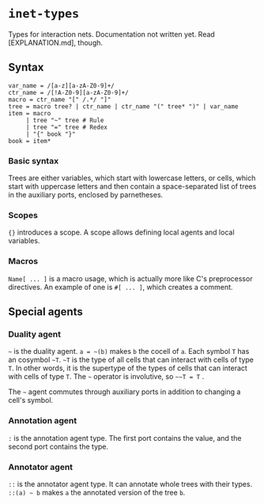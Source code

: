 # `inet-types`

Types for interaction nets. Documentation not written yet. Read [EXPLANATION.md], though.

## Syntax

```ebnf
var_name = /[a-z][a-zA-Z0-9]+/
ctr_name = /[!A-Z0-9][a-zA-Z0-9]+/
macro = ctr_name "[" /.*/ "]"
tree = macro tree? | ctr_name | ctr_name "(" tree* ")" | var_name
item = macro
     | tree "~" tree # Rule
     | tree "=" tree # Redex
     | "{" book "}"
book = item*
```


### Basic syntax

Trees are either variables, which start with lowercase letters, or cells, which start with uppercase letters and then contain a space-separated list of trees in the auxiliary ports, enclosed by parnetheses.

### Scopes

`{}` introduces a scope. A scope allows defining local agents and local variables.


### Macros

`Name[ ... ]`  is a macro usage, which is actually more like C's preprocessor directives. An example of one is `#[ ... ]`, which creates a comment.

## Special agents

### Duality agent

`~` is the duality agent. `a = ~(b)` makes `b` the cocell of `a`. Each symbol `T` has an cosymbol `~T`. `~T` is the type of all cells that can interact with cells of type `T`. In other words, it is the supertype of the types of cells that can interact with cells of type `T`. The `~` operator is involutive, so `~~T = T` . 

The `~` agent commutes through auxiliary ports in addition to changing a cell's symbol.

### Annotation agent

`:` is the annotation agent type. The first port contains the value, and the second port contains the type.

### Annotator agent

`::` is the annotator agent type. It can annotate whole trees with their types. `::(a) ~ b` makes `a` the annotated version of the tree `b`.


